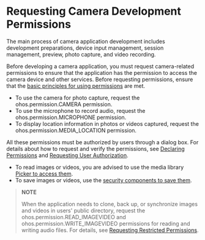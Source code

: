 # Requesting Camera Development Permissions
<!--Kit: Camera Kit-->
<!--Subsystem: Multimedia-->
<!--Owner: @qano-->
<!--Designer: @leo_ysl-->
<!--Tester: @xchaosioda-->
<!--Adviser: @w_Machine_cc-->

The main process of camera application development includes development preparations, device input management, session management, preview, photo capture, and video recording.

Before developing a camera application, you must request camera-related permissions to ensure that the application has the permission to access the camera device and other services. Before requesting permissions, ensure that the [basic principles for using permissions](../../security/AccessToken/app-permission-mgmt-overview.md#basic-principles-for-using-permissions) are met.

- To use the camera for photo capture, request the ohos.permission.CAMERA permission.
- To use the microphone to record audio, request the ohos.permission.MICROPHONE permission.
- To display location information in photos or videos captured, request the ohos.permission.MEDIA_LOCATION permission.

All these permissions must be authorized by users through a dialog box. For details about how to request and verify the permissions, see [Declaring Permissions](../../security/AccessToken/declare-permissions.md) and [Requesting User Authorization](../../security/AccessToken/request-user-authorization.md).

- To read images or videos, you are advised to use the media library [Picker to access them](../medialibrary/photoAccessHelper-photoviewpicker.md).
- To save images or videos, use the [security components to save them](../medialibrary/photoAccessHelper-savebutton.md).
  
> **NOTE**
> 
> When the application needs to clone, back up, or synchronize images and videos in users' public directory, request the ohos.permission.READ_IMAGEVIDEO and ohos.permission.WRITE_IMAGEVIDEO permissions for reading and writing audio files. For details, see <!--RP1-->[Requesting Restricted Permissions](../../security/AccessToken/declare-permissions-in-acl.md)<!--RP1End-->.
